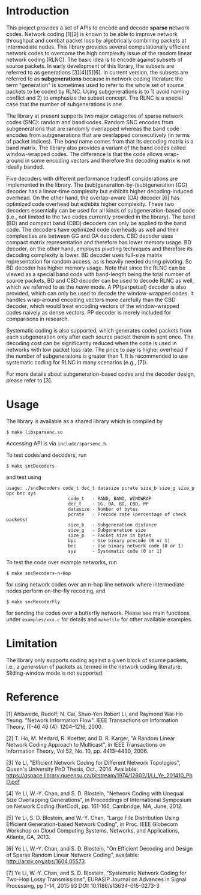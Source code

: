 Introduction
============
This project provides a set of APIs to encode and decode **sparse** **n**etwork **c**odes. Network coding [1][2] is known to be able to improve network throughput and combat packet loss by algebrically combining packets at intermediate nodes. This library provides several computationally efficient network codes to overcome the high complexity issue of the random linear network coding (RLNC). The basic idea is to encode against subsets of source packets. In early development of this library, the subsets are referred to as generations [3][4][5][6]. In current version, the subsets are referred to as **subgenerations** because in network coding literature the term "generation" is sometimes used to refer to the whole set of source packets to be coded by RLNC. Using subgenerations is to 1) avoid naming conflict and 2) to emphasize the subset concept. The RLNC is a special case that the number of subgenerations is one.

The library at present supports two major catagories of sparse network codes (SNC): random and band codes. Random SNC encodes from subgenerations that are randomly overlapped whereas the band code encodes from subgenerations that are overlapped consecutively (in terms of packet indices). The _band_ name comes from that its decoding matrix is a band matrix. The library also provides a variant of the band codes called window-wrapped codes. The difference is that the code allows wrap-around in some encoding vectors and therefore the decoding matrix is not ideally banded.

Five decoders with different performance tradeoff considerations are implemented in the library. The (sub)generation-by-(sub)generation (GG) decoder has a linear-time complexity but exhibits higher decoding-induced overhead. On the other hand, the overlap-aware (OA) decoder [6] has optimized code overhead but exhibits higher complexity. These two decoders essentially can be used for all kinds of subgeneration-based code (i.e., not limited to the two codes currently provided in the library). The band (BD) and compact band (CBD) decoders can only be applied to the band code. The decoders have optimized code overheads as well and their complexities are between GG and OA decoders. CBD decoder uses compact matrix representation and therefore has lower memory usage. BD decoder, on the other hand, employes pivoting techniques and therefore its decoding complexity is lower. BD decoder uses full-size matrix representation for random access, as is heavily needed during pivoting. So BD decoder has higher memory usage. Note that since the RLNC can be viewed as a special band code with band-length being the total number of source packets, BD and CBD decoder can be used to decode RLNC as well, which we referred to as the *naive* mode. A PP(perpetual) decoder is also provided, which can only be used to decode the window-wrapped codes. It handles wrap-around encoding vectors more carefully than the CBD decoder, which would treat encoding vectors of the window-wrapped codes naively as dense vectors. PP decoder is merely included for comparisons in research.

Systematic coding is also supported, which generates coded packets from each subgeneration only after each source packet therein is sent once. The decoding cost can be significantly reduced when the code is used in networks with low packet loss rate. The price to pay is higher overhead if the number of subgenerations is greater than 1. It is recommended to use systematic coding for RLNC in many scenarios (e.g., [7]).

For more details about subgeneration-based codes and the decoder design, please refer to [3].

Usage
============
The library is available as a shared library which is compiled by

```shell
$ make libsparsenc.so
```

Accessing API is via `include/sparsenc.h`. 

To test codes and decoders, run

```shell
$ make sncDecoders
```

and test using

```shell
usage: ./sncDecoders code_t dec_t datasize pcrate size_b size_g size_p bpc bnc sys
                       code_t   - RAND, BAND, WINDWRAP
                       dec_t    - GG, OA, BD, CBD, PP
                       datasize - Number of bytes
                       pcrate   - Precode rate (percentage of check packets)
                       size_b   - Subgeneration distance
                       size_g   - Subgeneration size
                       size_p   - Packet size in bytes
                       bpc      - Use binary precode (0 or 1)
                       bnc      - Use binary network code (0 or 1)
                       sys      - Systematic code (0 or 1)
```

To test the code over example networks, run

```
$ make sncRecoders-n-Hop
```

for using network codes over an n-hop line network where intermediate nodes perform on-the-fly recoding, and 

```
$ make sncRecoderFly
```

for sending the codes over a butterfly network. Please see main functions under `examples/xxx.c` for details and `makefile` for other available examples.

Limitation
============
The library only supports coding against a given block of source packets, i.e., a *generation* of packets as termed in the network coding literature. Sliding-window mode is not supported.

Reference
============
[1] Ahlswede, Rudolf; N. Cai, Shuo-Yen Robert Li, and Raymond Wai-Ho Yeung. "Network Information Flow". IEEE Transactions on Information Theory, IT-46 46 (4): 1204–1216, 2000.

[2] T. Ho, M. Medard, R. Koetter, and D. R. Karger, "A Random Linear Network Coding Approach to Multicast", in IEEE Transactions on Information Theory, Vol 52, No. 10, pp. 4413–4430, 2006.

[3] Ye Li, "Efficient Network Coding for Different Network Topologies", Queen's University PhD Thesis, Oct., 2014. Available: https://qspace.library.queensu.ca/bitstream/1974/12602/1/Li_Ye_201410_PhD.pdf

[4] Ye Li, W.-Y. Chan, and S. D. Blostein, "Network Coding with Unequal Size Overlapping Generations", in Proceedings of International Symposium on Network Coding (NetCod), pp. 161-166, Cambridge, MA, June, 2012.

[5] Ye Li, S. D. Blostein, and W.-Y. Chan, "Large File Distribution Using Efficient Generation-based Network Coding", in Proc. IEEE Globecom Workshop on Cloud Computing Systems, Networks, and Applications, Atlanta, GA, 2013.

[6] Ye Li, W.-Y. Chan, and S. D. Blostein, "On Efficient Decoding and Design of Sparse Random Linear Network Coding", available: http://arxiv.org/abs/1604.05573

[7] Ye Li, W.-Y. Chan, and S. D. Blostein, "Systematic Network Coding for Two-Hop Lossy Transmissions", EURASIP Journal on Advances in Signal Processing, pp.1-14, 2015:93 DOI: 10.1186/s13634-015-0273-3 
